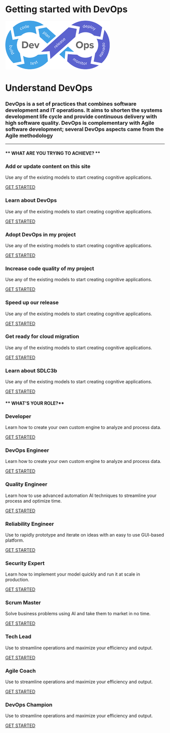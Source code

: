 # Getting started with DevOps
![DevOps](assets/img/DevOps.png ':size=30%')

# Understand DevOps
### DevOps is a set of practices that combines software development and IT operations. It aims to shorten the systems development life cycle and provide continuous delivery with high software quality. DevOps is complementary with Agile software development; several DevOps aspects came from the Agile methodology
* * * * * * 
<!-- tabs:start -->

#### ** WHAT ARE YOU TRYING TO ACHIEVE? **

### Add or update content on this site 

Use any of the existing models to start creating cognitive applications.

[GET STARTED](devops.md#Add-or-update-content-on-this-site)

### Learn about DevOps

Use any of the existing models to start creating cognitive applications.

[GET STARTED](devops.md#Learn-about-DevOps)

### Adopt DevOps in my project

Use any of the existing models to start creating cognitive applications.

[GET STARTED](markdown.md#text)

### Increase code quality of my project

Use any of the existing models to start creating cognitive applications.

[GET STARTED](markdown.md#text)

### Speed up our release

Use any of the existing models to start creating cognitive applications.

[GET STARTED](markdown.md#text)

### Get ready for cloud migration 

Use any of the existing models to start creating cognitive applications.

[GET STARTED](markdown.md#text)

### Learn about SDLC3b

Use any of the existing models to start creating cognitive applications.

[GET STARTED](markdown.md#text)

#### ** WHAT'S YOUR ROLE?**

### Developer

Learn how to create your own custom engine to analyze and process data.

[GET STARTED](/#/quickstart/engine-developer/)

### DevOps Engineer

Learn how to create your own custom engine to analyze and process data.

[GET STARTED](/#/quickstart/engine-developer/)


### Quality Engineer

Learn how to use advanced automation AI techniques to streamline your
process and optimize time.

[GET STARTED](/#/quickstart/ml-explorer/)


### Reliability Engineer

Use to rapidly prototype and iterate on ideas with an easy to use
GUI-based platform.

[GET STARTED](/#/automate-studio/)

### Security Expert

Learn how to implement your model quickly and run it at scale in
production.

[GET STARTED](/#/developer/engines/)


### Scrum Master

Solve business problems using AI and take them to market in no time.

[GET STARTED](/#/quickstart/ml-integrator/)

### Tech Lead

Use to streamline operations and maximize your efficiency and
output.

[GET STARTED](/#/automate-studio/)


### Agile Coach

Use to streamline operations and maximize your efficiency and
output.

[GET STARTED](/#/automate-studio/)


### DevOps Champion

Use to streamline operations and maximize your efficiency and
output.

[GET STARTED](/#/automate-studio/)


<!-- tabs:end -->

